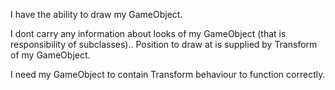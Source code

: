 I have the ability to draw my GameObject.

I dont carry any information about looks of my GameObject (that is responsibility of subclasses)..
Position to draw at is supplied by Transform of my GameObject.

I need my GameObject to contain Transform behaviour to function correctly.